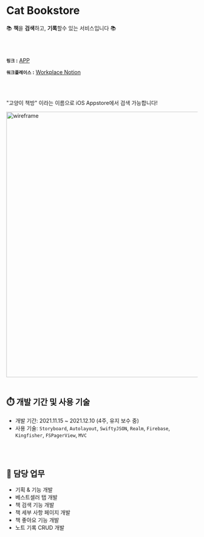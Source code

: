 # Cat Bookstore

:books: **책**을 **검색**하고, **기록**할수 있는 서비스입니다 :books:

<br></br>

**`링크` :** [APP](https://apps.apple.com/kr/app/%EA%B3%A0%EC%96%91%EC%9D%B4-%EC%B1%85%EB%B0%A9-%ED%8F%AC%EA%B7%BC%ED%95%9C-%EB%8F%85%EC%84%9C-%EC%8B%9C%EA%B0%84/id1596846828)

**`워크플레이스` :** [Workplace Notion](https://clover-diascia-b79.notion.site/My-Book-Report-App-5f9c41f82d1d4b349dc064f5b6c8a0d3)

<br></br>

"고양이 책방" 이라는 이름으로 iOS Appstore에서 검색 가능합니다!

<left><img width="700" src="https://github.com/BAEKYUJEONG/MyBookReportApp/blob/master/resources/catbookstore.png" alt="wireframe"/><left>
<br></br>

## ⏱️ 개발 기간 및 사용 기술

- 개발 기간: 2021.11.15 ~ 2021.12.10 (4주, 유지 보수 중)
- 사용 기술:  `Storyboard`, `Autolayout`, `SwiftyJSON`, `Realm`, `Firebase`, `Kingfisher`, `FSPagerView`, `MVC`

<br></br>

## 📝 담당 업무

- 기획 & 기능 개발
- 베스트셀러 탭 개발
- 책 검색 기능 개발
- 책 세부 사항 페이지 개발
- 책 좋아요 기능 개발
- 노트 기록 CRUD 개발
